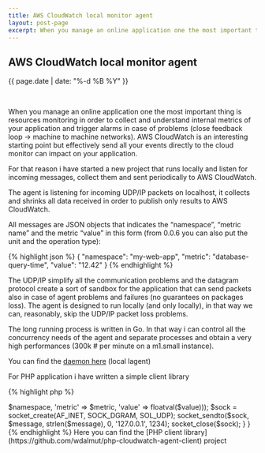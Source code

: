 ```yaml
---
title: AWS CloudWatch local monitor agent
layout: post-page
excerpt: When you manage an online application one the most important thing is resources monitoring in order to collect and understand internal metrics of your application and trigger alarms in case of problems (close feedback loop -> machine to machine networks). AWS CloudWatch is an interesting starting point but effectively send all your events directly to the cloud monitor can impact on your application.
---
```


## AWS CloudWatch local monitor agent

<p class="small text-center">{{ page.date | date: "%-d %B %Y" }}</p>
<div>&nbsp;</div>

When you manage an online application one the most important thing is resources monitoring in order to collect and understand internal metrics of your application and trigger alarms in case of problems (close feedback loop -> machine to machine networks). AWS CloudWatch is an interesting starting point but effectively send all your events directly to the cloud monitor can impact on your application.


For that reason i have started a new project that runs locally and listen for incoming messages, collect them and sent periodically to AWS CloudWatch.

The agent is listening for incoming UDP/IP packets on localhost, it collects and shrinks all data received in order to publish only results to AWS CloudWatch.

All messages are JSON objects that indicates the “namespace”, “metric name” and the metric “value” in this form (from 0.0.6 you can also put the unit and the operation type):

{% highlight json %}
{
    "namespace": "my-web-app",
    "metric": "database-query-time",
    "value": "12.42"
}
{% endhighlight %}

The UDP/IP simplify all the communication problems and the datagram protocol create a sort of sandbox for the application that can send packets also in case of agent problems and failures (no guarantees on packages loss). The agent is designed to run locally (and only locally), in that way we can, reasonably, skip the UDP/IP packet  loss  problems.

The long running process is written in Go. In that way i can control all the concurrency needs of the agent and separate processes and obtain a very high performances (300k # per minute on a m1.small instance).

You can find the [daemon here](https://github.com/wdalmut/cloudwatch-agent) (local lagent)

For PHP application i have written a simple client library

{% highlight php %}
<?php
namespace Corley\CloudWatch;

class Agent
{
    public static function point($namespace, $metric, $value)
    {
        $message = json_encode(array('namespace' => $namespace, 'metric' => $metric, 'value' => floatval($value)));
        $sock = socket_create(AF_INET, SOCK_DGRAM, SOL_UDP);
        socket_sendto($sock, $message, strlen($message), 0, '127.0.0.1', 1234);
        socket_close($sock);
    }
}
{% endhighlight %}

Here you can find the [PHP client library](https://github.com/wdalmut/php-cloudwatch-agent-client) project

